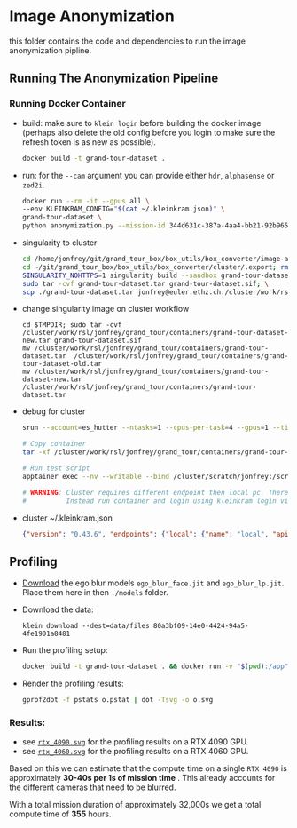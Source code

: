 # Image Anonymization

this folder contains the code and dependencies to run the image anonymization pipline.

## Running The Anonymization Pipeline

### Running Docker Container

- build:
    make sure to `klein login` before building the docker image
    (perhaps also delete the old config before you login to make sure the refresh token is as new as possible).

    ```bash
    docker build -t grand-tour-dataset .
    ```

- run:
    for the `--cam` argument you can provide either `hdr`, `alphasense` or `zed2i`.

    ```bash
    docker run --rm -it --gpus all \
    --env KLEINKRAM_CONFIG="$(cat ~/.kleinkram.json)" \
    grand-tour-dataset \
    python anonymization.py --mission-id 344d631c-387a-4aa4-bb21-92b9659ea21f --cam hdr
    ```

- singularity to cluster
    ```bash
    cd /home/jonfrey/git/grand_tour_box/box_utils/box_converter/image-anonymization-pipeline; docker build -t grand-tour-dataset . ; \
    cd ~/git/grand_tour_box/box_utils/box_converter/cluster/.export; rm -fr ./grand-tour-dataset.*; \
    SINGULARITY_NOHTTPS=1 singularity build --sandbox grand-tour-dataset.sif docker-daemon://grand-tour-dataset:latest; \
    sudo tar -cvf grand-tour-dataset.tar grand-tour-dataset.sif; \
    scp ./grand-tour-dataset.tar jonfrey@euler.ethz.ch:/cluster/work/rsl/jonfrey/grand_tour/containers/grand-tour-dataset.tar
    ```

- change singularity image on cluster workflow
    ```
    cd $TMPDIR; sudo tar -cvf /cluster/work/rsl/jonfrey/grand_tour/containers/grand-tour-dataset-new.tar grand-tour-dataset.sif
    mv /cluster/work/rsl/jonfrey/grand_tour/containers/grand-tour-dataset.tar  /cluster/work/rsl/jonfrey/grand_tour/containers/grand-tour-dataset-old.tar
    mv /cluster/work/rsl/jonfrey/grand_tour/containers/grand-tour-dataset-new.tar  /cluster/work/rsl/jonfrey/grand_tour/containers/grand-tour-dataset.tar
    ```

- debug for cluster
    ```bash
    srun --account=es_hutter --ntasks=1 --cpus-per-task=4 --gpus=1 --time=4:00:00 --mem-per-cpu=8024 --tmp=20000 --pty bash

    # Copy container
    tar -xf /cluster/work/rsl/jonfrey/grand_tour/containers/grand-tour-dataset.tar  -C $TMPDIR

    # Run test script 
    apptainer exec --nv --writable --bind /cluster/scratch/jonfrey:/scratch --env KLEINKRAM_CONFIG="$(cat ~/.kleinkram.json)" --containall $TMPDIR/grand-tour-dataset.sif /bin/bash -c 'export LD_LIBRARY_PATH=/usr/lib/x86_64-linux-gnu:$LD_LIBRARY_PATH; export HOME=/home; /entrypoint.sh  python /app/anonymization.py --mission-id d7525079-5564-461e-a144-e7479247d268 --cam hdr --head 100'

    # WARNING: Cluster requires different endpoint then local pc. Therefore copying over ~/.kleinkram.json wont work.
    #          Instead run container and login using kleinkram login via CLI and copy manual.

    ```

- cluster ~/.kleinkram.json
    ```json
    {"version": "0.43.6", "endpoints": {"local": {"name": "local", "api": "http://localhost:3000", "s3": "http://localhost:9000"}, "dev": {"name": "dev", "api": "https://api.datasets.dev.leggedrobotics.com", "s3": "https://minio.datasets.dev.leggedrobotics.com"}, "prod": {"name": "prod", "api": "https://api.datasets.leggedrobotics.com", "s3": "https://minio.datasets.leggedrobotics.com"}}, "endpoint_credentials": {"prod": {"auth_token": "something", "refresh_token": "something", "api_key": null}}, "selected_endpoint": "prod"}
    ```

## Profiling

- [Download](https://www.projectaria.com/tools/egoblur/) the ego blur models `ego_blur_face.jit` and `ego_blur_lp.jit`.
  Place them here in then `./models` folder.

- Download the data:

  ```
  klein download --dest=data/files 80a3bf09-14e0-4424-94a5-4fe1901a8481
  ```

- Run the profiling setup:

  ```bash
  docker build -t grand-tour-dataset . && docker run -v "$(pwd):/app" --rm -it --gpus all grand-tour-dataset python -m cProfile -o o.pstat anonymization.py --head 200
  ```

- Render the profiling results:

  ```bash
  gprof2dot -f pstats o.pstat | dot -Tsvg -o o.svg
  ```

### Results:

- see [`rtx_4090.svg`](./profiling/rtx_4090.svg) for the profiling results on a RTX 4090 GPU.
- see [`rtx_4060.svg`](./profiling/rtx_4060.svg) for the profiling results on a RTX 4060 GPU.

Based on this we can estimate that the compute time on a single `RTX 4090` is approximately
**30-40s per 1s of mission time** . This already accounts for the different cameras that need to be blurred.

With a total mission duration of approximately 32,000s we get a total compute time of **355** hours.
